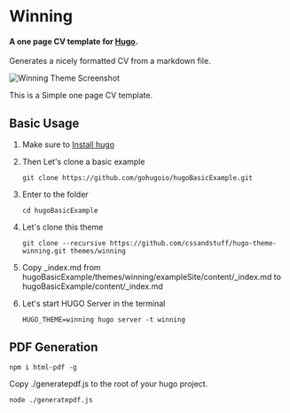 # Winning
#### A one page CV template for [Hugo](http://gohugo.io/).
Generates a nicely formatted CV from a markdown file.

![Winning Theme Screenshot](https://github.com/cssandstuff/hugo-theme-winning/blob/master/images/screenshot.png)

This is a Simple one page CV template.

## Basic Usage
1. Make sure to [Install hugo](https://gohugo.io/getting-started/installing/)
2. Then Let's clone a basic example

   ```git clone https://github.com/gohugoio/hugoBasicExample.git```
3. Enter to the folder

   ```cd hugoBasicExample```
4. Let's clone this theme

   ```git clone --recursive https://github.com/cssandstuff/hugo-theme-winning.git themes/winning```

5. Copy _index.md from hugoBasicExample/themes/winning/exampleSite/content/_index.md to
   hugoBasicExample/content/_index.md
   
6. Let's start HUGO Server in the terminal

   ```HUGO_THEME=winning hugo server -t winning```

## PDF Generation
```
npm i html-pdf -g
```
Copy ./generatepdf.js to the root of your hugo project.
```
node ./generatepdf.js
```
